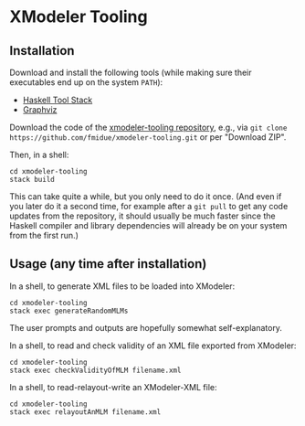 # XModeler Tooling

## Installation

Download and install the following tools (while making sure their executables end up on the system `PATH`):

- [Haskell Tool Stack](https://haskellstack.org/)
- [Graphviz](https://graphviz.org/)

Download the code of the [xmodeler-tooling repository](https://github.com/fmidue/xmodeler-tooling), e.g., via `git clone https://github.com/fmidue/xmodeler-tooling.git` or per "Download ZIP".

Then, in a shell:
```shell
cd xmodeler-tooling
stack build
```
This can take quite a while, but you only need to do it once.
(And even if you later do it a second time, for example after a `git pull` to get any code updates from the repository, it should usually be much faster since the Haskell compiler and library dependencies will already be on your system from the first run.)

## Usage (any time after installation)

In a shell, to generate XML files to be loaded into XModeler:
```shell
cd xmodeler-tooling
stack exec generateRandomMLMs
```
The user prompts and outputs are hopefully somewhat self-explanatory.


In a shell, to read and check validity of an XML file exported from XModeler:
```shell
cd xmodeler-tooling
stack exec checkValidityOfMLM filename.xml
```


In a shell, to read-relayout-write an XModeler-XML file:
```shell
cd xmodeler-tooling
stack exec relayoutAnMLM filename.xml
```
